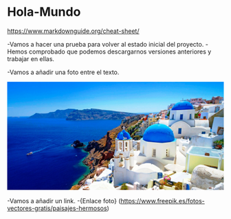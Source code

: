 # Hola-Mundo
https://www.markdownguide.org/cheat-sheet/

-Vamos a hacer una prueba para volver al estado inicial del proyecto.
  -Hemos comprobado que podemos descargarnos versiones anteriores y trabajar en ellas.

-Vamos a añadir una foto entre el texto.

  ![Paisaje](Foto2.jpg)

-Vamos a añadir un link.
  -{Enlace foto} (https://www.freepik.es/fotos-vectores-gratis/paisajes-hermosos)
